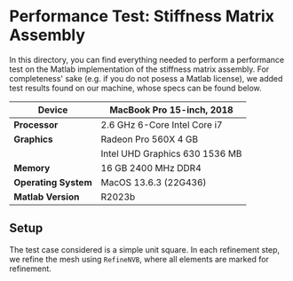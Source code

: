 # Performance Test: Stiffness Matrix Assembly

In this directory, you can find everything needed to perform
a performance test on the Matlab implementation of the stiffness matrix
assembly.
For completeness' sake (e.g. if you do not posess a Matlab license),
we added test results found on our machine,
whose specs can be found below.

| **Device**       | MacBook Pro 15-inch, 2018       |
|-------------------|---------------------------------|
| **Processor**    | 2.6 GHz 6-Core Intel Core i7    |
| **Graphics**     | Radeon Pro 560X 4 GB            |
|                  | Intel UHD Graphics 630 1536 MB |
| **Memory**       | 16 GB 2400 MHz DDR4             |
| **Operating System** | MacOS 13.6.3 (22G436)         |
| **Matlab Version**   | R2023b                          |



## Setup
The test case considered is a simple unit square.
In each refinement step, we refine the mesh using `RefineNVB`,
where all elements are marked for refinement.
